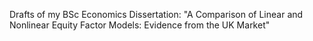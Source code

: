 Drafts of my BSc Economics Dissertation: "A Comparison of Linear and Nonlinear Equity Factor Models: Evidence from the UK Market"
